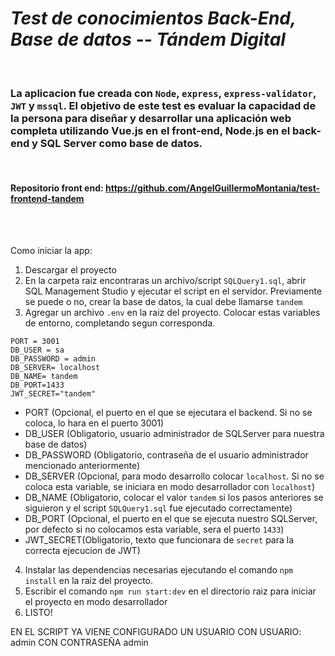 # ***Test de conocimientos Back-End, Base de datos -- Tándem Digital***

<br>

### La aplicacion fue creada con `Node`, `express`, `express-validator`, `JWT` y `mssql`. El objetivo de este test es evaluar la capacidad de la persona para diseñar y desarrollar una aplicación web completa utilizando Vue.js en el front-end, Node.js en el back-end y SQL Server como base de datos.

<br>

#### Repositorio front end: https://github.com/AngelGuillermoMontania/test-frontend-tandem

<br>
<br>

Como iniciar la app:

1. Descargar el proyecto
2. En la carpeta raiz encontraras un archivo/script `SQLQuery1.sql`, abrir SQL Management Studio y ejecutar el script en el servidor. Previamente se puede o no, crear la base de datos, la cual debe llamarse `tandem`
3. Agregar un archivo `.env` en la raiz del proyecto. Colocar estas variables de entorno, completando segun corresponda.
~~~
PORT = 3001
DB_USER = sa
DB_PASSWORD = admin
DB_SERVER= localhost
DB_NAME= tandem
DB_PORT=1433
JWT_SECRET="tandem"    
~~~

- PORT (Opcional, el puerto en el que se ejecutara el backend. Si no se coloca, lo hara en el puerto 3001)
- DB_USER (Obligatorio, usuario administrador de SQLServer para nuestra base de datos)
- DB_PASSWORD (Obligatorio, contraseña de el usuario administrador mencionado anteriormente)
- DB_SERVER (Opcional, para modo desarrollo colocar `localhost`. Si no se coloca esta variable, se iniciara en modo desarrollador con `localhost`)
- DB_NAME (Obligatorio, colocar el valor `tandem` si los pasos anteriores se siguieron y el script `SQLQuery1.sql` fue ejecutado correctamente)
- DB_PORT (Opcional, el puerto en el que se ejecuta nuestro SQLServer, por defecto si no colocamos esta variable, sera el puerto `1433`)
- JWT_SECRET(Obligatorio, texto que funcionara de `secret` para la correcta ejecucion de JWT)
4. Instalar las dependencias necesarias ejecutando el comando `npm install` en la raiz del proyecto.
5. Escribir el comando `npm run start:dev` en el directorio raiz para iniciar el proyecto en modo desarrollador
6. LISTO!

EN EL SCRIPT YA VIENE CONFIGURADO UN USUARIO CON USUARIO: admin CON CONTRASEÑA admin
